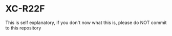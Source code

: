 # XC-R22F
This is self explanatory, if you don't now what this is, please do NOT commit to this repository
